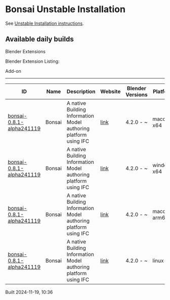 # Bonsai Unstable Installation

See [Unstable Installation instructions](https://docs.bonsaibim.org/guides/development/installation.html#unstable-installation).

## Available daily builds




Blender Extensions


Blender Extension Listing:


Add\-on




---




| ID | Name | Description | Website | Blender Versions | Platforms | Size |
| --- | --- | --- | --- | --- | --- | --- |
| [bonsai\-0\.8\.1\-alpha241119](https://github.com/IfcOpenShell/IfcOpenShell/releases/download/bonsai-0.8.1-alpha2411191032/bonsai_py311-0.8.1-alpha241119-macos-x64.zip?repository=https://raw.githubusercontent.com/IfcOpenShell/bonsai_unstable_repo/main/index.json&blender_version_min=4.2.0&platforms=macos-x64) | Bonsai | A native Building Information Model authoring platform using IFC | [link](https://bonsaibim.org/) | 4\.2\.0 \- \~ | macos\-x64 | 101\.0MB |
| [bonsai\-0\.8\.1\-alpha241119](https://github.com/IfcOpenShell/IfcOpenShell/releases/download/bonsai-0.8.1-alpha2411191032/bonsai_py311-0.8.1-alpha241119-windows-x64.zip?repository=https://raw.githubusercontent.com/IfcOpenShell/bonsai_unstable_repo/main/index.json&blender_version_min=4.2.0&platforms=windows-x64) | Bonsai | A native Building Information Model authoring platform using IFC | [link](https://bonsaibim.org/) | 4\.2\.0 \- \~ | windows\-x64 | 80\.6MB |
| [bonsai\-0\.8\.1\-alpha241119](https://github.com/IfcOpenShell/IfcOpenShell/releases/download/bonsai-0.8.1-alpha2411191032/bonsai_py311-0.8.1-alpha241119-macos-arm64.zip?repository=https://raw.githubusercontent.com/IfcOpenShell/bonsai_unstable_repo/main/index.json&blender_version_min=4.2.0&platforms=macos-arm64) | Bonsai | A native Building Information Model authoring platform using IFC | [link](https://bonsaibim.org/) | 4\.2\.0 \- \~ | macos\-arm64 | 101\.6MB |
| [bonsai\-0\.8\.1\-alpha241119](https://github.com/IfcOpenShell/IfcOpenShell/releases/download/bonsai-0.8.1-alpha2411191032/bonsai_py311-0.8.1-alpha241119-linux-x64.zip?repository=https://raw.githubusercontent.com/IfcOpenShell/bonsai_unstable_repo/main/index.json&blender_version_min=4.2.0&platforms=linux-x64) | Bonsai | A native Building Information Model authoring platform using IFC | [link](https://bonsaibim.org/) | 4\.2\.0 \- \~ | linux\-x64 | 108\.2MB |


Built 2024\-11\-19, 10:36




